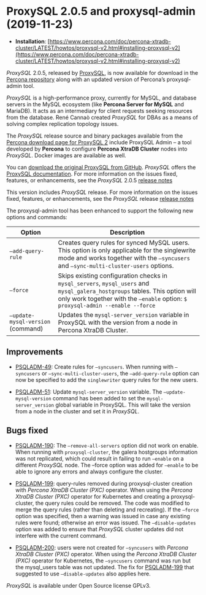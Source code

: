 # ProxySQL 2.0.5 and proxysql-admin (2019-11-23)

* **Installation**: [https://www.percona.com/doc/percona-xtradb-cluster/LATEST/howtos/proxysql-v2.html#installing-proxysql-v2](https://www.percona.com/doc/percona-xtradb-cluster/LATEST/howtos/proxysql-v2.html#installing-proxysql-v2)

*ProxySQL* 2.0.5, released by [ProxySQL](https://www.proxysql.com/), is now available for download in
the [Percona repository](https://www.percona.com/software/percona-software-repositories-for-mysql) along with an updated version of Percona’s proxysql-admin tool.

*ProxySQL* is a high-performance proxy, currently for MySQL, and database
servers in the MySQL ecosystem (like **Percona Server for MySQL** and MariaDB). It acts as an
intermediary for client requests seeking resources from the
database. René Cannaò created *ProxySQL* for DBAs as a means of solving
complex replication topology issues.

The *ProxySQL* release source and binary packages available from the [Percona download page for ProxySQL 2](https://www.percona.com/downloads/proxysql2/) include ProxySQL Admin – a tool developed by
**Percona** to configure **Percona XtraDB Cluster** nodes into *ProxySQL*. Docker images are available as well.

You can [download the original ProxySQL from
GitHub](https://github.com/sysown/proxysql/releases). *ProxySQL* offers the [ProxySQL documentation](https://proxysql.com/documentation/). For more information on the issues fixed, features, or enhancements, see the *ProxySQL* 2.0.5 [release notes](https://github.com/sysown/proxysql/releases/tag/v2.0.17)

This version includes *ProxySQL* release. For more information on the issues fixed, features, or enhancements, see the *ProxySQL* release [release notes](https://github.com/sysown/proxysql/releases/tag/v2.0.17)

The proxysql-admin tool has been enhanced to support the following new options and commands:

|Option|Description|
|--- |--- |
|`–add-query-rule`|Creates query rules for synced MySQL users. This option is only applicable for the singlewrite mode and works together with the `–syncusers` and `–sync-multi-cluster-users` options.|
|`–force`|Skips existing configuration checks in `mysql_servers`, `mysql_users` and `mysql_galera_hostgroups` tables. This option will only work together with the `–enable` option: `$ proxysql-admin --enable --force`|
|`–update-mysql-version` (command)|Updates the `mysql-server_version` variable in ProxySQL with the version from a node in Percona XtraDB Cluster.|

## Improvements

* [PSQLADM-49](https://jira.percona.com/browse/PSQLADM-49): Create rules for `–syncusers`. When running with `–syncusers` or `–sync-multi-cluster-users`, the `–add-query-rule` option can now be specified to add the `singlewriter` query rules for the new users.

* [PSQLADM-51](https://jira.percona.com/browse/PSQLADM-51): Update `mysql-server_version` variable. The `–update-mysql-version` command has been added to set the `mysql-server_version` global variable in ProxySQL. This will take the version from a node in the cluster and set it in *ProxySQL*.

## Bugs fixed

* [PSQLADM-190](https://jira.percona.com/browse/PSQLADM-190): The `–remove-all-servers` option did not work on enable. When running with `proxysql-cluster`, the galera hostgroups information was not replicated, which could result in failing to run `–enable` on a different *ProxySQL* node.  The –force option was added for `–enable` to be able to ignore any errors and always configure the cluster.

* [PSQLADM-199](https://jira.percona.com/browse/PSQLADM-199): query-rules removed during proxysql-cluster creation with *Percona XtraDB Cluster (PXC)* operator. When using the *Percona XtraDB Cluster (PXC)* operator for Kubernetes and creating a proxysql-cluster, the query rules could be removed. The code was modified to merge the query rules (rather than deleting and recreating).  If the `–force` option was specified, then a warning was issued in case any existing rules were found; otherwise an error was issued. The `–disable-updates` option was added to ensure that *ProxySQL* cluster updates did not interfere with the current command.

* [PSQLADM-200](https://jira.percona.com/browse/PSQLADM-200): users were not created for `–syncusers` with *Percona XtraDB Cluster (PXC)* operator. When using the *Percona XtraDB Cluster (PXC)* operator for Kubernetes, the `–syncusers` command was run but the mysql_users table was not updated. The fix for [PSQLADM-199](https://jira.percona.com/browse/PSQLADM-199) that suggested to use `–disable-updates` also applies here.

*ProxySQL* is available under Open Source license GPLv3.

